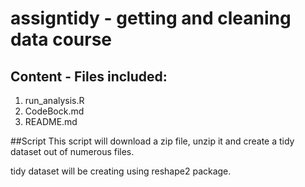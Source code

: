# assigntidy - getting and cleaning data course
## Content - Files included: 
1. run_analysis.R
2. CodeBock.md
3. README.md

##Script
This script will download a zip file, unzip it and create a tidy dataset out of numerous files. 

tidy dataset will be creating using reshape2 package.



